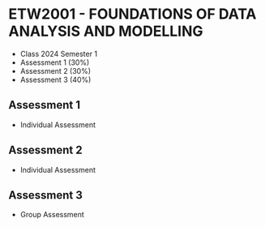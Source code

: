 # ETW2001 - FOUNDATIONS OF DATA ANALYSIS AND MODELLING 
- Class 2024 Semester 1
- Assessment 1 (30%)
- Assessment 2 (30%)
- Assessment 3 (40%)

## Assessment 1
- Individual Assessment

## Assessment 2
- Individual Assessment

## Assessment 3
- Group Assessment
